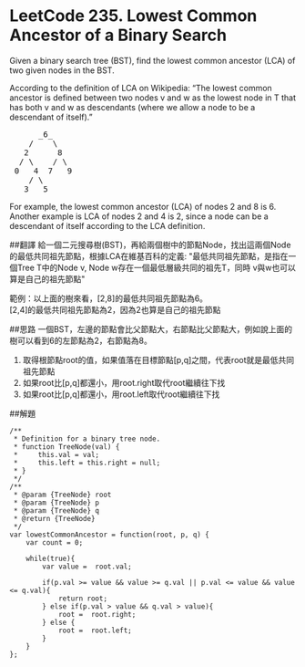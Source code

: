 # LeetCode 235. Lowest Common Ancestor of a Binary Search

Given a binary search tree (BST), find the lowest common ancestor (LCA) of two given nodes in the BST.  
  
According to the definition of LCA on Wikipedia: “The lowest common ancestor is defined between two nodes v and w as the lowest node in T that has both v and w as descendants (where we allow a node to be a descendant of itself).”
<pre>
      _6_
    /    \
   2      8
  / \    / \
 0   4  7   9
    / \
   3   5
</pre>         
For example, the lowest common ancestor (LCA) of nodes 2 and 8 is 6. Another example is LCA of nodes 2 and 4 is 2, since a node can be a descendant of itself according to the LCA definition.

##翻譯
給一個二元搜尋樹(BST)，再給兩個樹中的節點Node，找出這兩個Node的最低共同祖先節點，根據LCA在維基百科的定義: "最低共同祖先節點，是指在一個Tree T中的Node v, Node w存在一個最低層級共同的祖先T，同時 v與w也可以算是自己的祖先節點"

範例：以上面的樹來看，[2,8]的最低共同祖先節點為6。  
[2,4]的最低共同祖先節點為2，因為2也算是自己的祖先節點

##思路
一個BST，左邊的節點會比父節點大，右節點比父節點大，例如說上面的樹可以看到6的左節點為2，右節點為8。
  
1. 取得根節點root的值，如果值落在目標節點[p,q]之間，代表root就是最低共同祖先節點
2. 如果root比[p,q]都還小，用root.right取代root繼續往下找
3. 如果root比[p,q]都還小，用root.left取代root繼續往下找

##解題
```
/**
 * Definition for a binary tree node.
 * function TreeNode(val) {
 *     this.val = val;
 *     this.left = this.right = null;
 * }
 */
/**
 * @param {TreeNode} root
 * @param {TreeNode} p
 * @param {TreeNode} q
 * @return {TreeNode}
 */
var lowestCommonAncestor = function(root, p, q) {
    var count = 0;
    
    while(true){
        var value =  root.val;
            
        if(p.val >= value && value >= q.val || p.val <= value && value <= q.val){
            return root;
        } else if(p.val > value && q.val > value){
            root =  root.right;
        } else {
            root =  root.left;
        }
    }
};
```


